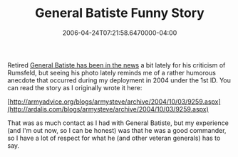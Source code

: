 ﻿---
title: General Batiste Funny Story
date: "2006-04-24T07:21:58.6470000-04:00"
description: Retired General Batiste has been in the news a bit lately for his
featuredImage: img/general-batiste-funny-story-featured.png
---

Retired [General Batiste has been in the news](http://www.military.com/features/0,15240,94997,00.html) a bit lately for his criticism of Rumsfeld, but seeing his photo lately reminds me of a rather humorous anecdote that occurred during my deployment in 2004 under the 1st ID. You can read the story as I originally wrote it here:

[http://armyadvice.org/blogs/armysteve/archive/2004/10/03/9259.aspx](http://ardalis.com/blogs/armysteve/archive/2004/10/03/9259.aspx)

That was as much contact as I had with General Batiste, but my experience (and I'm out now, so I can be honest) was that he was a good commander, so I have a lot of respect for what he (and other veteran generals) has to say.

